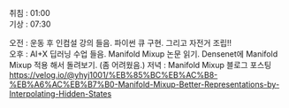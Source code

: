 취침 : 01:00  
기상 : 07:30  
  
오전 : 운동 후 인컴설 강의 들음. 파이썬 큐 구현. 그리고 자전거 조립!!  
오후 : AI+X 딥러닝 수업 들음. Manifold Mixup 논문 읽기. Densenet에 Manifold Mixup 적용 해서 돌려보기. (좀 어려웠음.)
저녁 : Manifold Mixup 블로그 포스팅 https://velog.io/@yhyj1001/%EB%85%BC%EB%AC%B8-%EB%A6%AC%EB%B7%B0-Manifold-Mixup-Better-Representations-by-Interpolating-Hidden-States
